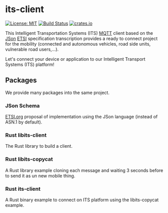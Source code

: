 # its-client

[![License: MIT](https://img.shields.io/badge/License-MIT-yellow.svg)](https://opensource.org/licenses/MIT)
[![Build Status](https://github.com/Orange-OpenSource/its-client/workflows/Rust/badge.svg)](https://github.com/Orange-OpenSource/its-client/actions)
[![crates.io](https://img.shields.io/crates/v/its-client)](https://crates.io/crates/its-client)

This Intelligent Transportation Systems (ITS) [MQTT](https://mqtt.org/) client based on
the [JSon](https://www.json.org) [ETSI](https://www.etsi.org/committee/its) specification transcription provides a ready to connect project for the mobility
(connected and autonomous vehicles, road side units, vulnerable road users,...).

Let's connect your device or application to our Intelligent Transport Systems (ITS) platform!

## Packages

We provide many packages into the same project.

### JSon Schema

[ETSI.org](https://www.etsi.org/committee/its) proposal of implementation using the JSon language (instead of ASN.1 by default).

### Rust libits-client

The Rust library to build a client.

### Rust libits-copycat

A Rust library example cloning each message and waiting 3 seconds before to send it as un new mobile thing.

### Rust its-client

A Rust binary example to connect on ITS platform using the libits-copycat example.

